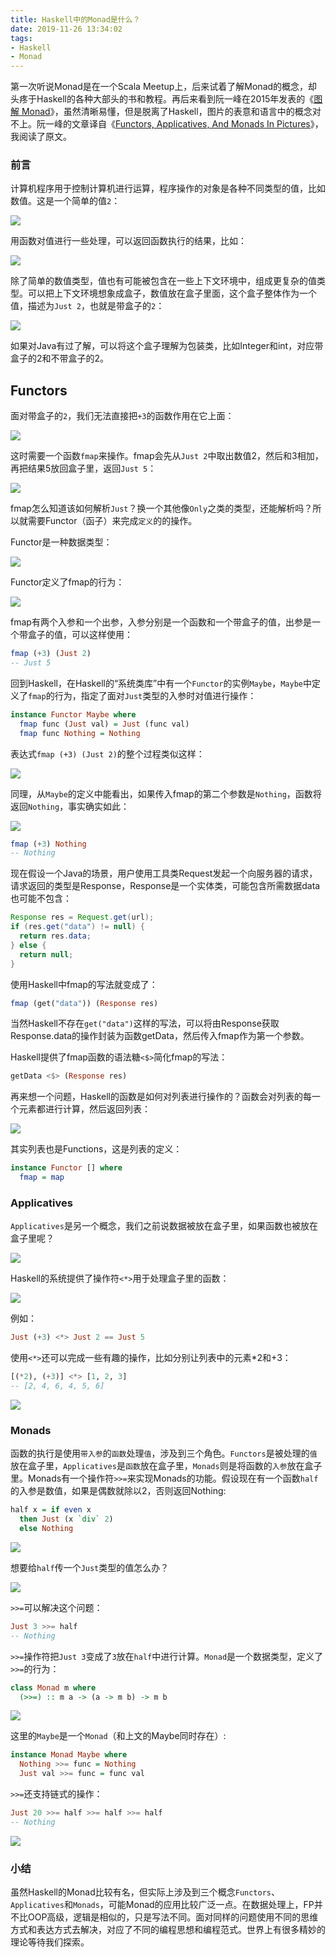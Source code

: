 ```yaml
---
title: Haskell中的Monad是什么？
date: 2019-11-26 13:34:02
tags: 
- Haskell
- Monad
---
```


第一次听说Monad是在一个Scala Meetup上，后来试着了解Monad的概念，却头疼于Haskell的各种大部头的书和教程。再后来看到阮一峰在2015年发表的《[图解 Monad](http://www.ruanyifeng.com/blog/2015/07/monad.html)》，虽然清晰易懂，但是脱离了Haskell，图片的表意和语言中的概念对不上。阮一峰的文章译自《[Functors, Applicatives, And Monads In Pictures](http://adit.io/posts/2013-04-17-functors,_applicatives,_and_monads_in_pictures.html)》，我阅读了原文。

### 前言

计算机程序用于控制计算机进行运算，程序操作的对象是各种不同类型的值，比如数值。这是一个简单的值`2`：

<img src="1.png" style="box-shadow: 0 0 0 #fff; margin-left: 0;" />

用函数对值进行一些处理，可以返回函数执行的结果，比如：

<img src="2.png" style="box-shadow: 0 0 0 #fff; margin-left: 0;" />

除了简单的数值类型，值也有可能被包含在一些上下文环境中，组成更复杂的值类型。可以把上下文环境想象成盒子，数值放在盒子里面，这个盒子整体作为一个值，描述为`Just 2`，也就是带盒子的`2`：

<img src="3.png" style="box-shadow: 0 0 0 #fff; margin-left: 0;" />

如果对Java有过了解，可以将这个盒子理解为包装类，比如Integer和int，对应带盒子的2和不带盒子的2。

## Functors

面对带盒子的`2`，我们无法直接把`+3`的函数作用在它上面：

<img src="4.png" style="box-shadow: 0 0 0 #fff; margin-left: 0;" />

这时需要一个函数`fmap`来操作。fmap会先从`Just 2`中取出数值2，然后和3相加，再把结果5放回盒子里，返回`Just 5`：

<img src="5.png" style="box-shadow: 0 0 0 #fff; margin-left: 0;" />

fmap怎么知道该如何解析`Just`？换一个其他像`Only`之类的类型，还能解析吗？所以就需要Functor（函子）来完成`定义`的的操作。

Functor是一种数据类型：

<img src="6.png" style="box-shadow: 0 0 0 #fff; margin-left: 0;" />

Functor定义了fmap的行为：

<img src="7.png" style="box-shadow: 0 0 0 #fff; margin-left: 0;" />

fmap有两个入参和一个出参，入参分别是一个函数和一个带盒子的值，出参是一个带盒子的值，可以这样使用：

```Haskell
fmap (+3) (Just 2)
-- Just 5
```

回到Haskell，在Haskell的“系统类库”中有一个`Functor`的实例`Maybe`，`Maybe`中定义了`fmap`的行为，指定了面对`Just`类型的入参时对值进行操作：

```Haskell
instance Functor Maybe where
  fmap func (Just val) = Just (func val)
  fmap func Nothing = Nothing
```

表达式`fmap (+3) (Just 2)`的整个过程类似这样：

<img src="8.png" style="box-shadow: 0 0 0 #fff; margin-left: 0;" />

同理，从`Maybe`的定义中能看出，如果传入fmap的第二个参数是`Nothing`，函数将返回`Nothing`，事实确实如此：

<img src="9.png" style="box-shadow: 0 0 0 #fff; margin-left: 0;" />

```Haskell
fmap (+3) Nothing
-- Nothing
```

现在假设一个Java的场景，用户使用工具类Request发起一个向服务器的请求，请求返回的类型是Response，Response是一个实体类，可能包含所需数据data也可能不包含：

```Java
Response res = Request.get(url);
if (res.get("data") != null) {
  return res.data;
} else {
  return null;
}
```

使用Haskell中fmap的写法就变成了：

```Haskell
fmap (get("data")) (Response res)
```

当然Haskell不存在`get("data")`这样的写法，可以将由Response获取Response.data的操作封装为函数getData，然后传入fmap作为第一个参数。

Haskell提供了fmap函数的语法糖`<$>`简化fmap的写法：

```Haskell
getData <$> (Response res)
```

再来想一个问题，Haskell的函数是如何对列表进行操作的？函数会对列表的每一个元素都进行计算，然后返回列表：

<img src="10.png" style="box-shadow: 0 0 0 #fff; margin-left: 0;" />

其实列表也是Functions，这是列表的定义：

```Haskell
instance Functor [] where
  fmap = map
```

### Applicatives

`Applicatives`是另一个概念，我们之前说数据被放在盒子里，如果函数也被放在盒子里呢？

<img src="11.png" style="box-shadow: 0 0 0 #fff; margin-left: 0;" />

Haskell的系统提供了操作符`<*>`用于处理盒子里的函数：

<img src="12.png" style="box-shadow: 0 0 0 #fff; margin-left: 0;" />

例如：

```Haskell
Just (+3) <*> Just 2 == Just 5
```

使用`<*>`还可以完成一些有趣的操作，比如分别让列表中的元素*2和+3：

```Haskell
[(*2), (+3)] <*> [1, 2, 3]
-- [2, 4, 6, 4, 5, 6]
```

<img src="13.png" style="box-shadow: 0 0 0 #fff; margin-left: 0;" />

### Monads

函数的执行是使用`带入参`的`函数`处理`值`，涉及到三个角色。`Functors`是被处理的`值`放在盒子里，`Applicatives`是`函数`放在盒子里，`Monads`则是将函数的`入参`放在盒子里。Monads有一个操作符`>>=`来实现Monads的功能。假设现在有一个函数`half`的入参是数值，如果是偶数就除以2，否则返回Nothing:

```Haskell
half x = if even x
  then Just (x `div` 2)
  else Nothing
```

<img src="14.png" style="box-shadow: 0 0 0 #fff; margin-left: 0;" />

想要给`half`传一个`Just`类型的值怎么办？

<img src="15.png" style="box-shadow: 0 0 0 #fff; margin-left: 0;" />

`>>=`可以解决这个问题：

```Haskell
Just 3 >>= half
-- Nothing
```

`>>=`操作符把`Just 3`变成了`3`放在`half`中进行计算。`Monad`是一个数据类型，定义了`>>=`的行为：

```Haskell
class Monad m where
  (>>=) :: m a -> (a -> m b) -> m b
```

<img src="16.png" style="box-shadow: 0 0 0 #fff; margin-left: 0;" />

这里的`Maybe`是一个`Monad`（和上文的Maybe同时存在）:

```Haskell
instance Monad Maybe where
  Nothing >>= func = Nothing
  Just val >>= func = func val
```

`>>=`还支持链式的操作：

```Haskell
Just 20 >>= half >>= half >>= half
-- Nothing
```

<img src="17.png" style="box-shadow: 0 0 0 #fff; margin-left: 0;" />

### 小结

虽然Haskell的Monad比较有名，但实际上涉及到三个概念`Functors`、`Applicatives`和`Monads`，可能Monad的应用比较广泛一点。在数据处理上，FP并不比OOP高级，逻辑是相似的，只是写法不同。面对同样的问题使用不同的思维方式和表达方式去解决，对应了不同的编程思想和编程范式。世界上有很多精妙的理论等待我们探索。

